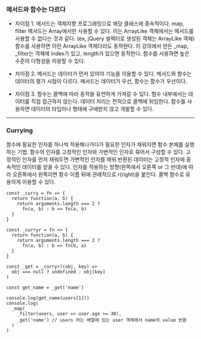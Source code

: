 
### 메서드와 함수는 다르다

+ 차이점 1. 메서드는 객체지향 프로그래밍으로 해당 클래스에 종속적이다.
map, filter 메서드는 Array에서만 사용할 수 있다. 이는 ArrayLike 객체에서는 메서드를 사용할 수 없다는 것과 같다. (ex, jQuery 셀렉터로 생성된 객체는 ArrayLike 객체)
함수를 사용하면 이런 ArrayLike 객체더라도 동작한다. 이 강의에서 만든 _map, _filter는 객체에 index가 있고, length가 있으면 동작한다.
함수를 사용하면 높은 수준의 다형성을 이용할 수 있다.

+ 차이점 2. 메서드는 데이터가 먼저 있어야 기능을 이용할 수 있다.
메서드와 함수는 데이터의 평가 시점이 다르다. 메서드는 데이터가 우선, 함수는 함수가 우선이다.

+ 차이점 3. 함수는 콜백에 따라 동작을 유연하게 가져갈 수 있다.
함수 내부에서는 데이터를 직접 접근하지 않는다. 데이터 처리는 전적으로 콜백에 위임한다.
함수를 사용하면 데이터의 타입이나 형태에 구애받지 않고 개발할 수 있다.

* * *

### Currying
함수에 필요한 인자를 하나씩 적용해나가다가 필요한 인자가 채워지면 함수 본체를 실행하는 기법.
함수의 인자를 고정적인 인자와 가변적인 인자로 묶어서 구성할 수 있다.
고정적인 인자를 먼저 채워두면 가변적인 인자를 채워 반환된 데이터는 고정적 인자에 종속적인 데이터를 얻을 수 있다.
인자를 적용하는 방향(왼쪽에서 오른쪽 or 그 반대)에 따라 오른쪽에서 왼쪽이면 함수 이름 뒤에 관례적으로 r(right)을 붙인다.
콜백 함수로 유용하게 이용할 수 있다.

    const _curry = fn => {
      return function(a, b) {
        return arguments.length === 2 ? 
          fn(a, b) : b => fn(a, b)
      }
    }

    const _curryr = fn => {
      return function(a, b) {
        return arguments.length === 2 ?
          fn(a, b) : b => fn(b, a)
      }
    }

    const _get = _curryr((obj, key) => 
      obj === null ? undefined : obj[key]
    )

    const get_name = _get('name')

    console.log(get_name(users[1]))
    console.log(
      _map(
        _filter(users, user => user.age >= 30),
        _get('name') // users 라는 배열에 있는 user 객체에서 name의 value 반환
      )
    )